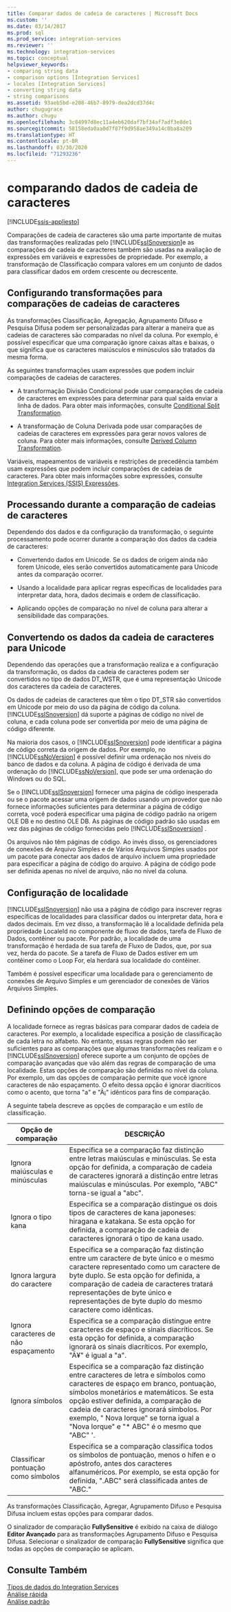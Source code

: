 ```yaml
---
title: Comparar dados de cadeia de caracteres | Microsoft Docs
ms.custom: ''
ms.date: 03/14/2017
ms.prod: sql
ms.prod_service: integration-services
ms.reviewer: ''
ms.technology: integration-services
ms.topic: conceptual
helpviewer_keywords:
- comparing string data
- comparison options [Integration Services]
- locales [Integration Services]
- converting string data
- string comparisons
ms.assetid: 93aeb5bd-e208-46b7-8979-dea2dcd37d4c
author: chugugrace
ms.author: chugu
ms.openlocfilehash: 3c84997d8ec11a4eb620daf7bf34af7adf3e8de1
ms.sourcegitcommit: 58158eda0aa0d7f87f9d958ae349a14c0ba8a209
ms.translationtype: HT
ms.contentlocale: pt-BR
ms.lasthandoff: 03/30/2020
ms.locfileid: "71293236"
---
```

# <a name="comparing-string-data"></a>comparando dados de cadeia de caracteres

[!INCLUDE[ssis-appliesto](../../includes/ssis-appliesto-ssvrpluslinux-asdb-asdw-xxx.md)]


  Comparações de cadeia de caracteres são uma parte importante de muitas das transformações realizadas pelo [!INCLUDE[ssISnoversion](../../includes/ssisnoversion-md.md)]e as comparações de cadeia de caracteres também são usadas na avaliação de expressões em variáveis e expressões de propriedade. Por exemplo, a transformação de Classificação compara valores em um conjunto de dados para classificar dados em ordem crescente ou decrescente.  
  
## <a name="configuring-transformations-for-string-comparisons"></a>Configurando transformações para comparações de cadeias de caracteres  
 As transformações Classificação, Agregação, Agrupamento Difuso e Pesquisa Difusa podem ser personalizadas para alterar a maneira que as cadeias de caracteres são comparadas no nível da coluna. Por exemplo, é possível especificar que uma comparação ignore caixas altas e baixas, o que significa que os caracteres maiúsculos e minúsculos são tratados da mesma forma.  
  
 As seguintes transformações usam expressões que podem incluir comparações de cadeias de caracteres.  
  
-   A transformação Divisão Condicional pode usar comparações de cadeia de caracteres em expressões para determinar para qual saída enviar a linha de dados. Para obter mais informações, consulte [Conditional Split Transformation](../../integration-services/data-flow/transformations/conditional-split-transformation.md).  
  
-   A transformação de Coluna Derivada pode usar comparações de cadeias de caracteres em expressões para gerar novos valores de coluna. Para obter mais informações, consulte [Derived Column Transformation](../../integration-services/data-flow/transformations/derived-column-transformation.md).  
  
 Variáveis, mapeamentos de variáveis e restrições de precedência também usam expressões que podem incluir comparações de cadeias de caracteres. Para obter mais informações sobre expressões, consulte [Integration Services &#40;SSIS&#41; Expressões](../../integration-services/expressions/integration-services-ssis-expressions.md).  
  
## <a name="processing-during-string-comparison"></a>Processando durante a comparação de cadeias de caracteres  
 Dependendo dos dados e da configuração da transformação, o seguinte processamento pode ocorrer durante a comparação dos dados da cadeia de caracteres:  
  
-   Convertendo dados em Unicode. Se os dados de origem ainda não forem Unicode, eles serão convertidos automaticamente para Unicode antes da comparação ocorrer.  
  
-   Usando a localidade para aplicar regras específicas de localidades para interpretar data, hora, dados decimais e ordem de classificação.  
  
-   Aplicando opções de comparação no nível de coluna para alterar a sensibilidade das comparações.  
  
## <a name="converting-string-data-to-unicode"></a>Convertendo os dados da cadeia de caracteres para Unicode  
 Dependendo das operações que a transformação realiza e a configuração da transformação, os dados da cadeia de caracteres podem ser convertidos no tipo de dados DT_WSTR, que é uma representação Unicode dos caracteres da cadeia de caracteres.  
  
 Os dados de cadeias de caracteres que têm o tipo DT_STR são convertidos em Unicode por meio do uso da página de código da coluna. [!INCLUDE[ssISnoversion](../../includes/ssisnoversion-md.md)] dá suporte a páginas de código no nível de coluna, e cada coluna pode ser convertida por meio de uma página de código diferente.  
  
 Na maioria dos casos, o [!INCLUDE[ssISnoversion](../../includes/ssisnoversion-md.md)] pode identificar a página de código correta da origem de dados. Por exemplo, no [!INCLUDE[ssNoVersion](../../includes/ssnoversion-md.md)] é possível definir uma ordenação nos níveis do banco de dados e da coluna. A página de código é derivada de uma ordenação do [!INCLUDE[ssNoVersion](../../includes/ssnoversion-md.md)], que pode ser uma ordenação do Windows ou do SQL.  
  
 Se o [!INCLUDE[ssISnoversion](../../includes/ssisnoversion-md.md)] fornecer uma página de código inesperada ou se o pacote acessar uma origem de dados usando um provedor que não fornece informações suficientes para determinar a página de código correta, você poderá especificar uma página de código padrão na origem OLE DB e no destino OLE DB. As páginas de código padrão são usadas em vez das páginas de código fornecidas pelo [!INCLUDE[ssISnoversion](../../includes/ssisnoversion-md.md)] .  
  
 Os arquivos não têm páginas de código. Ao invés disso, os gerenciadores de conexões de Arquivo Simples e de Vários Arquivos Simples usados por um pacote para conectar aos dados de arquivo incluem uma propriedade para especificar a página de código do arquivo. A página de código pode ser definida apenas no nível de arquivo, não no nível da coluna.  
  
## <a name="setting-locale"></a>Configuração de localidade  
 [!INCLUDE[ssISnoversion](../../includes/ssisnoversion-md.md)] não usa a página de código para inscrever regras específicas de localidades para classificar dados ou interpretar data, hora e dados decimais. Em vez disso, a transformação lê a localidade definida pela propriedade LocaleId no componente de fluxo de dados, tarefa de Fluxo de Dados, contêiner ou pacote. Por padrão, a localidade de uma transformação é herdada de sua tarefa de Fluxo de Dados, que, por sua vez, herda do pacote. Se a tarefa de Fluxo de Dados estiver em um contêiner como o Loop For, ela herdará sua localidade do contêiner.  
  
 Também é possível especificar uma localidade para o gerenciamento de conexões de Arquivo Simples e um gerenciador de conexões de Vários Arquivos Simples.  
  
## <a name="setting-comparison-options"></a>Definindo opções de comparação  
 A localidade fornece as regras básicas para comparar dados de cadeia de caracteres. Por exemplo, a localidade especifica a posição de classificação de cada letra no alfabeto. No entanto, essas regras podem não ser suficientes para as comparações que algumas transformações realizam e o [!INCLUDE[ssISnoversion](../../includes/ssisnoversion-md.md)] oferece suporte a um conjunto de opções de comparação avançadas que vão além das regras de comparação de uma localidade. Estas opções de comparação são definidas no nível da coluna. Por exemplo, um das opções de comparação permite que você ignore caracteres de não espaçamento. O efeito dessa opção é ignorar diacríticos como o acento, que torna "a" e "Ã¡" idênticos para fins de comparação.  
  
 A seguinte tabela descreve as opções de comparação e um estilo de classificação.  
  
|Opção de comparação|DESCRIÇÃO|  
|-----------------------|-----------------|  
|Ignora maiúsculas e minúsculas|Especifica se a comparação faz distinção entre letras maiúsculas e minúsculas. Se esta opção for definida, a comparação de cadeia de caracteres ignorará a distinção entre letras maiúsculas e minúsculas. Por exemplo, "ABC" torna-se igual a "abc".|  
|Ignora o tipo kana|Especifica se a comparação distingue os dois tipos de caracteres de kana japoneses: hiragana e katakana. Se esta opção for definida, a comparação de cadeia de caracteres ignorará o tipo de kana usado.|  
|Ignora largura do caractere|Especifica se a comparação faz distinção entre um caractere de byte único e o mesmo caractere representado como um caractere de byte duplo. Se esta opção for definida, a comparação de cadeia de caracteres tratará representações de byte único e representações de byte duplo do mesmo caractere como idênticas.|  
|Ignora caracteres de não espaçamento|Especifica se a comparação distingue entre caracteres de espaço e sinais diacríticos. Se esta opção for definida, a comparação ignorará os sinais diacríticos. Por exemplo, "Ã¥" é igual a "a".|  
|Ignora símbolos|Especifica se a comparação faz distinção entre caracteres de letra e símbolos como caracteres de espaço em branco, pontuação, símbolos monetários e matemáticos. Se esta opção estiver definida, a comparação de cadeia de caracteres ignorará símbolos. Por exemplo, " Nova Iorque" se torna igual a "Nova Iorque" e "* ABC" é o mesmo que "ABC" '.|  
|Classificar pontuação como símbolos|Especifica se a comparação classifica todos os símbolos de pontuação, menos o hífen e o apóstrofo, antes dos caracteres alfanuméricos. Por exemplo, se esta opção for definida, ".ABC" será classificada antes de "ABC."|  
  
 As transformações Classificação, Agregar, Agrupamento Difuso e Pesquisa Difusa incluem estas opções para comparar dados.  
  
 O sinalizador de comparação **FullySensitive** é exibido na caixa de diálogo **Editor Avançado** para as transformações Agrupamento Difuso e Pesquisa Difusa. Selecionar o sinalizador de comparação **FullySensitive** significa que todas as opções de comparação se aplicam.  
  
## <a name="see-also"></a>Consulte Também  
 [Tipos de dados do Integration Services](../../integration-services/data-flow/integration-services-data-types.md)   
 [Análise rápida](https://msdn.microsoft.com/library/6688707d-3c5b-404e-aa2f-e13092ac8d95)   
 [Análise padrão](https://msdn.microsoft.com/library/dfe835b1-ea52-4e18-a23a-5188c5b6f013)  
  
  
